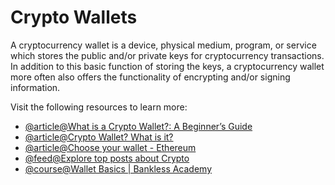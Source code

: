 # Crypto Wallets

A cryptocurrency wallet is a device, physical medium, program, or service which stores the public and/or private keys for cryptocurrency transactions. In addition to this basic function of storing the keys, a cryptocurrency wallet more often also offers the functionality of encrypting and/or signing information.

Visit the following resources to learn more:

- [@article@What is a Crypto Wallet?: A Beginner’s Guide](https://crypto.com/university/crypto-wallets)
- [@article@Crypto Wallet? What is it?](https://www.coinbase.com/learn/crypto-basics/what-is-a-crypto-wallet)
- [@article@Choose your wallet - Ethereum](https://ethereum.org/en/wallets/find-wallet/)
- [@feed@Explore top posts about Crypto](https://app.daily.dev/tags/crypto?ref=roadmapsh)
- [@course@Wallet Basics | Bankless Academy](https://app.banklessacademy.com/lessons/wallet-basics)
